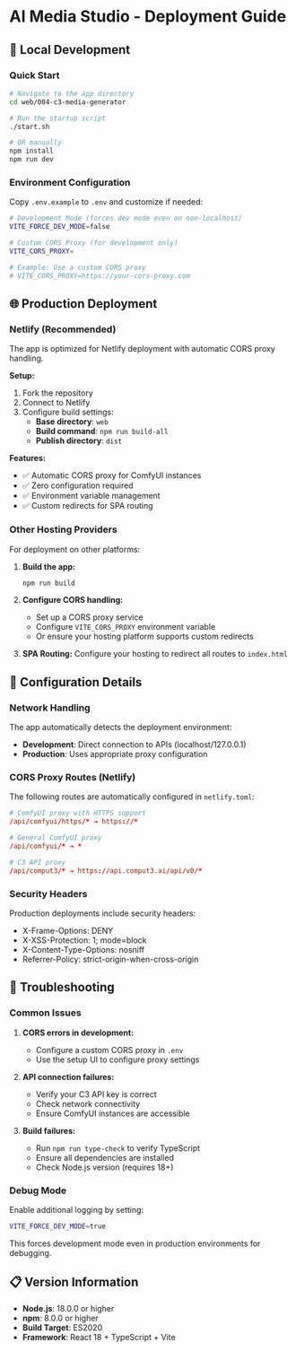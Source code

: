 # AI Media Studio - Deployment Guide

## 🚀 Local Development

### Quick Start
```bash
# Navigate to the app directory
cd web/004-c3-media-generator

# Run the startup script
./start.sh

# OR manually
npm install
npm run dev
```

### Environment Configuration
Copy `.env.example` to `.env` and customize if needed:

```bash
# Development Mode (forces dev mode even on non-localhost)
VITE_FORCE_DEV_MODE=false

# Custom CORS Proxy (for development only)
VITE_CORS_PROXY=

# Example: Use a custom CORS proxy
# VITE_CORS_PROXY=https://your-cors-proxy.com
```

## 🌐 Production Deployment

### Netlify (Recommended)

The app is optimized for Netlify deployment with automatic CORS proxy handling.

**Setup:**
1. Fork the repository
2. Connect to Netlify
3. Configure build settings:
   - **Base directory**: `web`
   - **Build command**: `npm run build-all`
   - **Publish directory**: `dist`

**Features:**
- ✅ Automatic CORS proxy for ComfyUI instances
- ✅ Zero configuration required
- ✅ Environment variable management
- ✅ Custom redirects for SPA routing

### Other Hosting Providers

For deployment on other platforms:

1. **Build the app:**
   ```bash
   npm run build
   ```

2. **Configure CORS handling:**
   - Set up a CORS proxy service
   - Configure `VITE_CORS_PROXY` environment variable
   - Or ensure your hosting platform supports custom redirects

3. **SPA Routing:**
   Configure your hosting to redirect all routes to `index.html`

## 🔧 Configuration Details

### Network Handling

The app automatically detects the deployment environment:

- **Development**: Direct connection to APIs (localhost/127.0.0.1)
- **Production**: Uses appropriate proxy configuration

### CORS Proxy Routes (Netlify)

The following routes are automatically configured in `netlify.toml`:

```toml
# ComfyUI proxy with HTTPS support
/api/comfyui/https/* → https://*

# General ComfyUI proxy
/api/comfyui/* → *

# C3 API proxy
/api/comput3/* → https://api.comput3.ai/api/v0/*
```

### Security Headers

Production deployments include security headers:
- X-Frame-Options: DENY
- X-XSS-Protection: 1; mode=block
- X-Content-Type-Options: nosniff
- Referrer-Policy: strict-origin-when-cross-origin

## 🐛 Troubleshooting

### Common Issues

1. **CORS errors in development:**
   - Configure a custom CORS proxy in `.env`
   - Use the setup UI to configure proxy settings

2. **API connection failures:**
   - Verify your C3 API key is correct
   - Check network connectivity
   - Ensure ComfyUI instances are accessible

3. **Build failures:**
   - Run `npm run type-check` to verify TypeScript
   - Ensure all dependencies are installed
   - Check Node.js version (requires 18+)

### Debug Mode

Enable additional logging by setting:
```bash
VITE_FORCE_DEV_MODE=true
```

This forces development mode even in production environments for debugging.

## 📋 Version Information

- **Node.js**: 18.0.0 or higher
- **npm**: 8.0.0 or higher
- **Build Target**: ES2020
- **Framework**: React 18 + TypeScript + Vite 